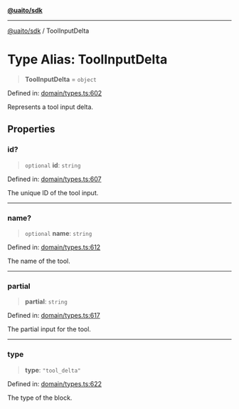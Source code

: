 [**@uaito/sdk**](../README.md)

***

[@uaito/sdk](../packages.md) / ToolInputDelta

# Type Alias: ToolInputDelta

> **ToolInputDelta** = `object`

Defined in: [domain/types.ts:602](https://github.com/elribonazo/uaito/blob/9ab1ff2aae36a9b426eb3035857a3fddbfc0ec37/packages/sdk/src/domain/types.ts#L602)

Represents a tool input delta.

## Properties

### id?

> `optional` **id**: `string`

Defined in: [domain/types.ts:607](https://github.com/elribonazo/uaito/blob/9ab1ff2aae36a9b426eb3035857a3fddbfc0ec37/packages/sdk/src/domain/types.ts#L607)

The unique ID of the tool input.

***

### name?

> `optional` **name**: `string`

Defined in: [domain/types.ts:612](https://github.com/elribonazo/uaito/blob/9ab1ff2aae36a9b426eb3035857a3fddbfc0ec37/packages/sdk/src/domain/types.ts#L612)

The name of the tool.

***

### partial

> **partial**: `string`

Defined in: [domain/types.ts:617](https://github.com/elribonazo/uaito/blob/9ab1ff2aae36a9b426eb3035857a3fddbfc0ec37/packages/sdk/src/domain/types.ts#L617)

The partial input for the tool.

***

### type

> **type**: `"tool_delta"`

Defined in: [domain/types.ts:622](https://github.com/elribonazo/uaito/blob/9ab1ff2aae36a9b426eb3035857a3fddbfc0ec37/packages/sdk/src/domain/types.ts#L622)

The type of the block.
